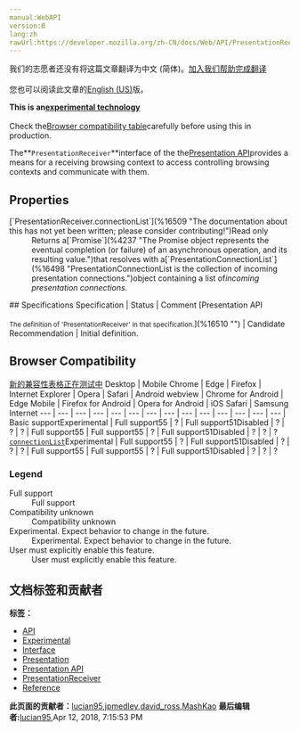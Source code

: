 ```yaml
---
manual:WebAPI
version:0
lang:zh
rawUrl:https://developer.mozilla.org/zh-CN/docs/Web/API/PresentationReceiver
---
```




<bdi>我们的志愿者还没有将这篇文章翻译为<bdi>中文 (简体)</bdi>。[加入我们帮助完成翻译](%16506 "")<br></br>您也可以阅读此文章的[English (US)](%16507 "")版。</bdi>






**This is an[experimental technology](%3404 "")**<br></br>Check the[Browser compatibility table](%16508 "")carefully before using this in production.




The**`PresentationReceiver`**interface of the the[Presentation API](%16487 "")provides a means for a receiving browsing context to access controlling browsing contexts and communicate with them.


## Properties<a name="Properties"></a>
<dl><dt>[`PresentationReceiver.connectionList`](%16509 "The documentation about this has not yet been written; please consider contributing!")Read only</dt><dd>Returns a[`Promise`](%4237 "The Promise object represents the eventual completion (or failure) of an asynchronous operation, and its resulting value.")that resolves with a[`PresentationConnectionList`](%16498 "PresentationConnectionList is the collection of incoming presentation connections.")object containing a list of<dfn>incoming presentation connections.</dfn></dd></dl>
## Specifications<a name="Specifications"></a>
Specification | Status | Comment 
[Presentation API<br></br><small>The definition of &#39;PresentationReceiver&#39; in that specification.</small>](%16510 "") | Candidate Recommendation | Initial definition. 


## Browser Compatibility<a name="Browser_Compatibility"></a>
[新的兼容性表格正在测试中<i></i>](%3360 "")
<abbr>Desktop<i></i></abbr> | <abbr>Mobile<i></i></abbr> 
<abbr>Chrome<i></i></abbr> | <abbr>Edge<i></i></abbr> | <abbr>Firefox<i></i></abbr> | <abbr>Internet Explorer<i></i></abbr> | <abbr>Opera<i></i></abbr> | <abbr>Safari<i></i></abbr> | <abbr>Android webview<i></i></abbr> | <abbr>Chrome for Android<i></i></abbr> | <abbr>Edge Mobile<i></i></abbr> | <abbr>Firefox for Android<i></i></abbr> | <abbr>Opera for Android<i></i></abbr> | <abbr>iOS Safari<i></i></abbr> | <abbr>Samsung Internet<i></i></abbr> 
 ---  |  ---  |  ---  |  ---  |  ---  |  ---  |  ---  |  ---  |  ---  |  ---  |  ---  |  ---  |  ---  |  ---  | 
Basic support<abbr>Experimental<i></i></abbr> | <abbr>Full support</abbr>55 | <abbr>?</abbr> | <abbr>Full support</abbr>51<abbr>Disabled<i></i></abbr> | <abbr>?</abbr> | <abbr>?</abbr> | <abbr>?</abbr> | <abbr>Full support</abbr>55 | <abbr>Full support</abbr>55 | <abbr>?</abbr> | <abbr>Full support</abbr>51<abbr>Disabled<i></i></abbr> | <abbr>?</abbr> | <abbr>?</abbr> | <abbr>?</abbr> 
[`connectionList`](%16511 "")<abbr>Experimental<i></i></abbr> | <abbr>Full support</abbr>55 | <abbr>?</abbr> | <abbr>Full support</abbr>51<abbr>Disabled<i></i></abbr> | <abbr>?</abbr> | <abbr>?</abbr> | <abbr>?</abbr> | <abbr>Full support</abbr>55 | <abbr>Full support</abbr>55 | <abbr>?</abbr> | <abbr>Full support</abbr>51<abbr>Disabled<i></i></abbr> | <abbr>?</abbr> | <abbr>?</abbr> | <abbr>?</abbr> 


### Legend<a name="Legend"></a>
<dl><dt><abbr>Full support</abbr></dt><dd>Full support</dd><dt><abbr>Compatibility unknown</abbr></dt><dd>Compatibility unknown</dd><dt><abbr>Experimental. Expect behavior to change in the future.<i></i></abbr></dt><dd>Experimental. Expect behavior to change in the future.</dd><dt><abbr>User must explicitly enable this feature.<i></i></abbr></dt><dd>User must explicitly enable this feature.</dd></dl>



## 文档标签和贡献者
**标签：**
* [API](%50 "")
* [Experimental](%3379 "")
* [Interface](%3380 "")
* [Presentation](%16418 "")
* [Presentation API](%16419 "")
* [PresentationReceiver](%16512 "")
* [Reference](%3381 "")

**此页面的贡献者：**[lucian95](%5059 ""),[jpmedley](%3413 ""),[david_ross](%3412 ""),[MashKao](%16420 "")
**最后编辑者:**[lucian95](%5059 ""),<time>Apr 12, 2018, 7:15:53 PM</time>


